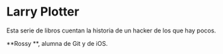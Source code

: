 # Larry Plotter

Esta serie de libros cuentan la historia de un hacker de los que hay pocos.

**Rossy **, alumna de Git y de iOS.
